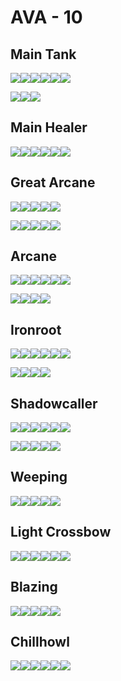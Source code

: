 # AVA - 10

## Main Tank

![](../../img/ava/T8_MAIN_HAMMER@4)![](../../img/ava/T8_OFF_JESTERCANE_HELL@4)![](../../img/ava/T8_HEAD_PLATE_SET1@4)![](../../img/ava/T8_ARMOR_PLATE_AVALON@4)![](../../img/ava/T8_SHOES_LEATHER_SET2@4)![](../../img/ava/T8_CAPEITEM_FW_BRIDGEWATCH@4)

![](../../img/ava/T8_MAIN_MACE_HELL@4)![](../../img/ava/T8_OFF_SHIELD_AVALON@4)![](../../img/ava/T8_HEAD_PLATE_SET3@4)

## Main Healer

![](../../img/ava/T8_MAIN_HOLYSTAFF_AVALON@4)![](../../img/ava/T8_OFF_CENSER_AVALON@4)![](../../img/ava/T8_HEAD_PLATE_UNDEAD@4)![](../../img/ava/T8_ARMOR_CLOTH_ROYAL@4)![](../../img/ava/T8_SHOES_LEATHER_AVALON@4)![](../../img/ava/T8_CAPEITEM_FW_LYMHURST@4)

## Great Arcane

![](../../img/ava/T8_2H_ARCANESTAFF@4)![](../../img/ava/T8_HEAD_LEATHER_SET3@4)![](../../img/ava/T8_ARMOR_LEATHER_ROYAL@4)![](../../img/ava/T8_SHOES_LEATHER_AVALON@4)![](../../img/ava/T8_CAPEITEM_FW_FORTSTERLING@4)

![](../../img/ava/T8_MAIN_MACE_HELL@4)![](../../img/ava/T8_2H_COMBATSTAFF_MORGANA@4)![](../../img/ava/T8_HEAD_PLATE_SET3@4)![](../../img/ava/T8_HEAD_PLATE_SET2@4)![](../../img/ava/T8_ARMOR_PLATE_SET3@4)

## Arcane

![](../../img/ava/T8_MAIN_ARCANESTAFF@4)![](../../img/ava/T8_OFF_JESTERCANE_HELL@4)![](../../img/ava/T8_HEAD_LEATHER_SET3@4)![](../../img/ava/T8_ARMOR_PLATE_SET3@4)![](../../img/ava/T8_SHOES_LEATHER_SET2@4)![](../../img/ava/T8_CAPEITEM_FW_FORTSTERLING@4)

![](../../img/ava/T8_2H_ENIGMATICSTAFF@4)![](../../img/ava/T8_2H_COMBATSTAFF_MORGANA@4)![](../../img/ava/T8_HEAD_PLATE_SET3@4)![](../../img/ava/T8_HEAD_PLATE_SET2@4)

## Ironroot

![](../../img/ava/T8_MAIN_NATURESTAFF_AVALON@4)![](../../img/ava/T8_OFF_HORN_KEEPER@4)![](../../img/ava/T8_HEAD_LEATHER_SET3@4)![](../../img/ava/T8_ARMOR_LEATHER_ROYAL@4)![](../../img/ava/T8_SHOES_LEATHER_AVALON@4)![](../../img/ava/T8_CAPEITEM_FW_LYMHURST@4)

![](../../img/ava/T8_2H_HOLYSTAFF_HELL@4)![](../../img/ava/T8_2H_AXE_AVALON@4)![](../../img/ava/T8_HEAD_CLOTH_KEEPER@4)![](../../img/ava/T8_HEAD_PLATE_SET2@4)

## Shadowcaller

![](../../img/ava/T8_MAIN_CURSEDSTAFF_AVALON@4)![](../../img/ava/T8_OFF_HORN_KEEPER@4)![](../../img/ava/T8_HEAD_LEATHER_MORGANA@4)![](../../img/ava/T8_ARMOR_LEATHER_UNDEAD@4)![](../../img/ava/T8_SHOES_LEATHER_AVALON@4)![](../../img/ava/T8_CAPEITEM_FW_LYMHURST@4)

![](../../img/ava/T8_2H_BOW@4)![](../../img/ava/T8_HEAD_LEATHER_AVALON@4)![](../../img/ava/T8_HEAD_LEATHER_UNDEAD@4)![](../../img/ava/T8_ARMOR_LEATHER_ROYAL@4)![](../../img/ava/T8_SHOES_CLOTH_MORGANA@4)

## Weeping

![](../../img/ava/T8_2H_REPEATINGCROSSBOW_UNDEAD@4)![](../../img/ava/T8_HEAD_CLOTH_ROYAL@4)![](../../img/ava/T8_ARMOR_CLOTH_KEEPER@4)![](../../img/ava/T8_SHOES_LEATHER_AVALON@4)![](../../img/ava/T8_CAPEITEM_FW_CAERLEON@4)

## Light Crossbow

![](../../img/ava/T8_MAIN_1HCROSSBOW@4)![](../../img/ava/T8_OFF_LAMP_UNDEAD@4)![](../../img/ava/T8_HEAD_CLOTH_ROYAL@4)![](../../img/ava/T8_ARMOR_CLOTH_KEEPER@4)![](../../img/ava/T8_SHOES_LEATHER_AVALON@4)![](../../img/ava/T8_CAPEITEM_FW_CAERLEON@4)

## Blazing

![](../../img/ava/T8_2H_INFERNOSTAFF_MORGANA@4)![](../../img/ava/T8_HEAD_LEATHER_SET3@4)![](../../img/ava/T8_ARMOR_CLOTH_KEEPER@4)![](../../img/ava/T8_SHOES_LEATHER_AVALON@4)![](../../img/ava/T8_CAPEITEM_FW_LYMHURST@4)

## Chillhowl

![](../../img/ava/T8_MAIN_FROSTSTAFF_AVALON@4)![](../../img/ava/T8_OFF_LAMP_UNDEAD@4)![](../../img/ava/T8_HEAD_CLOTH_ROYAL@4)![](../../img/ava/T8_ARMOR_CLOTH_SET1@4)![](../../img/ava/T8_SHOES_LEATHER_AVALON@4)![](../../img/ava/T8_CAPEITEM_MORGANA@4)